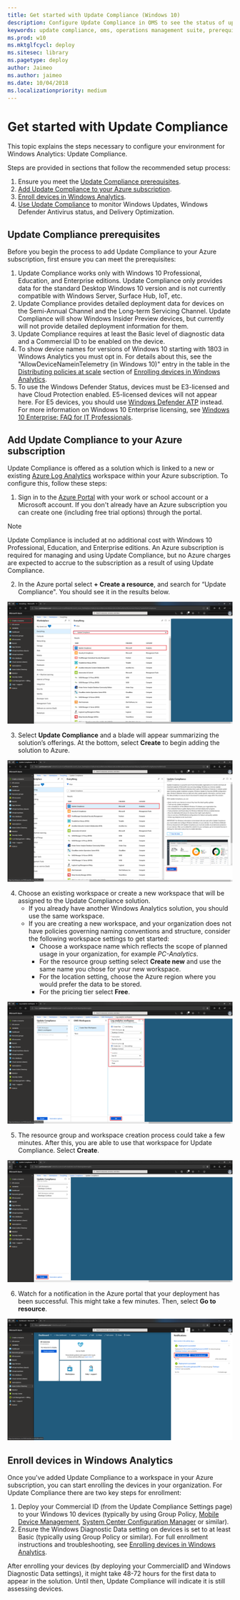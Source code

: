 ```yaml
---
title: Get started with Update Compliance (Windows 10)
description: Configure Update Compliance in OMS to see the status of updates and antimalware protection on devices in your network.
keywords: update compliance, oms, operations management suite, prerequisites, requirements, updates, upgrades, antivirus, antimalware, signature, log analytics, wdav
ms.prod: w10
ms.mktglfcycl: deploy
ms.sitesec: library
ms.pagetype: deploy
author: Jaimeo
ms.author: jaimeo
ms.date: 10/04/2018
ms.localizationpriority: medium
---
```


# Get started with Update Compliance
This topic explains the steps necessary to configure your environment for Windows Analytics: Update Compliance.

Steps are provided in sections that follow the recommended setup process:

1. Ensure you meet the [Update Compliance prerequisites](#update-compliance-prerequisites).
2. [Add Update Compliance to your Azure subscription](#add-update-compliance-to-your-azure-subscription).
3. [Enroll devices in Windows Analytics](#enroll-devices-in-windows-analytics).
4. [Use Update Compliance](update-compliance-using) to monitor Windows Updates, Windows Defender Antivirus status, and Delivery Optimization.

## Update Compliance prerequisites
Before you begin the process to add Update Compliance to your Azure subscription, first ensure you can meet the prerequisites:
1.	Update Compliance works only with Windows 10 Professional, Education, and Enterprise editions. Update Compliance only provides data for the standard Desktop Windows 10 version and is not currently compatible with Windows Server, Surface Hub, IoT, etc. 
2.	Update Compliance provides detailed deployment data for devices on the Semi-Annual Channel and the Long-term Servicing Channel. Update Compliance will show Windows Insider Preview devices, but currently will not provide detailed deployment information for them.
3.	Update Compliance requires at least the Basic level of diagnostic data and a Commercial ID to be enabled on the device. 
4.	To show device names for versions of Windows 10 starting with 1803 in Windows Analytics you must opt in. For details about this, see the "AllowDeviceNameinTelemetry (in Windows 10)" entry in the table in the [Distributing policies at scale](windows-analytics-get-started#distributing-policies-at-scale) section of [Enrolling devices in Windows Analytics](windows-analytics-get-started).
5.	To use the Windows Defender Status, devices must be E3-licensed and have Cloud Protection enabled. E5-licensed devices will not appear here. For E5 devices, you should use [Windows Defender ATP](https://docs.microsoft.com/en-us/sccm/protect/deploy-use/windows-defender-advanced-threat-protection) instead. For more information on Windows 10 Enterprise licensing, see [Windows 10 Enterprise: FAQ for IT Professionals](https://docs.microsoft.com/en-us/windows/deployment/planning/windows-10-enterprise-faq-itpro).

## Add Update Compliance to your Azure subscription
Update Compliance is offered as a solution which is linked to a new or existing [Azure Log Analytics](https://docs.microsoft.com/en-us/azure/log-analytics/query-language/get-started-analytics-portal) workspace within your Azure subscription. To configure this, follow these steps:

1.	Sign in to the [Azure Portal](https://portal.azure.com) with your work or school account or a Microsoft account. If you don't already have an Azure subscription you can create one (including free trial options) through the portal.

> [!NOTE]
> Update Compliance is included at no additional cost with Windows 10 Professional, Education, and Enterprise editions. An Azure subscription is required for managing and using Update Compliance, but no Azure charges are expected to accrue to the subscription as a result of using Update Compliance. 

2.	In the Azure portal select **+ Create a resource**, and search for “Update Compliance". You should see it in the results below. 

![Update Compliance marketplace search results](images/UC_00_marketplace_search.png)

3.	Select **Update Compliance** and a blade will appear summarizing the solution’s offerings. At the bottom, select **Create** to begin adding the solution to Azure.

![Update Compliance solution creation](images/UC_01_marketplace_create.png)

4.	Choose an existing workspace or create a new workspace that will be assigned to the Update Compliance solution. 
    - If you already have another Windows Analytics solution, you should use the same workspace. 
    - If you are creating a new workspace, and your organization does not have policies governing naming conventions and structure, consider the following workspace settings to get started:
        - Choose a workspace name which reflects the scope of planned usage in your organization, for example *PC-Analytics*.
        - For the resource group setting select **Create new** and use the same name you chose for your new workspace.
        - For the location setting, choose the Azure region where you would prefer the data to be stored.
        - For the pricing tier select **Free**.

![Update Compliance workspace creation](images/UC_02_workspace_create.png)

5.	The resource group and workspace creation process could take a few minutes. After this, you are able to use that workspace for Update Compliance. Select **Create**.

![Update Compliance workspace selection](images/UC_03_workspace_select.png)

6.	Watch for a notification in the Azure portal that your deployment has been successful. This might take a few minutes. Then, select **Go to resource**. 

![Update Compliance deployment successful](images/UC_04_resourcegrp_deployment_successful.png)

## Enroll devices in Windows Analytics
Once you've added Update Compliance to a workspace in your Azure subscription, you can start enrolling the devices in your organization. For Update Compliance there are two key steps for enrollment:
1.	Deploy your Commercial ID (from the Update Compliance Settings page) to your Windows 10 devices (typically by using Group Policy, [Mobile Device Management](https://docs.microsoft.com/en-us/windows/client-management/windows-10-mobile-and-mdm), [System Center Configuration Manager](https://docs.microsoft.com/en-us/sccm/core/understand/introduction) or similar).
2.	Ensure the Windows Diagnostic Data setting on devices is set to at least Basic (typically using Group Policy or similar). For full enrollment instructions and troubleshooting, see [Enrolling devices in Windows Analytics](windows-analytics-get-started).

After enrolling your devices (by deploying your CommercialID and Windows Diagnostic Data settings), it might take 48-72 hours for the first data to appear in the solution. Until then, Update Compliance will indicate it is still assessing devices. 
